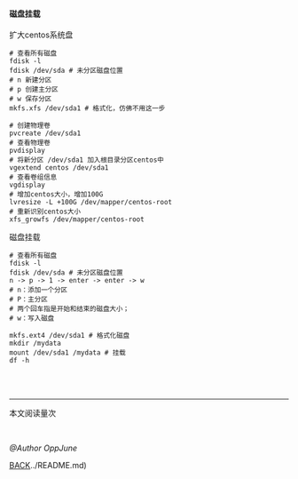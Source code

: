 #### 磁盘挂载

扩大centos系统盘

```shell
# 查看所有磁盘
fdisk -l
fdisk /dev/sda # 未分区磁盘位置
# n 新建分区
# p 创建主分区
# w 保存分区
mkfs.xfs /dev/sda1 # 格式化，仿佛不用这一步

# 创建物理卷
pvcreate /dev/sda1
# 查看物理卷
pvdisplay
# 将新分区 /dev/sda1 加入根目录分区centos中
vgextend centos /dev/sda1
# 查看卷组信息
vgdisplay
# 增加centos大小，增加100G
lvresize -L +100G /dev/mapper/centos-root
# 重新识别centos大小
xfs_growfs /dev/mapper/centos-root
```
磁盘挂载

```shell
# 查看所有磁盘
fdisk -l
fdisk /dev/sda # 未分区磁盘位置
n -> p -> 1 -> enter -> enter -> w
# n：添加一个分区
# P：主分区
# 两个回车指是开始和结束的磁盘大小；
# w：写入磁盘

mkfs.ext4 /dev/sda1 # 格式化磁盘
mkdir /mydata
mount /dev/sda1 /mydata # 挂载
df -h
```

<br /><br />

------

<script async src="//busuanzi.ibruce.info/busuanzi/2.3/busuanzi.pure.mini.js"></script>
<span id="busuanzi_container_page_pv">本文阅读量<span id="busuanzi_value_page_pv"></span>次</span>

<br />

*@Author OppJune*

[BACK](../README.md)../README.md)